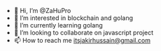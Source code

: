 - 👋 Hi, I’m @ZaHuPro
- 👀 I’m interested in blockchain and golang
- 🌱 I’m currently learning golang
- 💞️ I’m looking to collaborate on javascript project
- 📫 How to reach me itsjakirhussain@gmail.com
